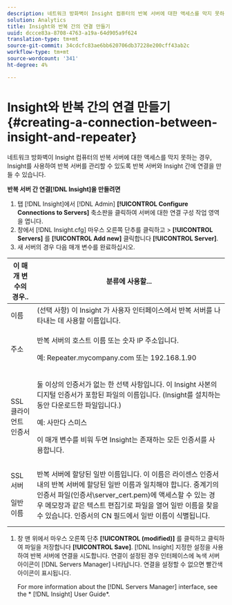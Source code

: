 ```yaml
---
description: 네트워크 방화벽이 Insight 컴퓨터의 반복 서버에 대한 액세스를 막지 못하는 경우, Insight를 사용하여 반복 서버를 관리할 수 있도록 반복 서버와 Insight 간에 연결을 만들 수 있습니다.
solution: Analytics
title: Insight와 반복 간의 연결 만들기
uuid: dccce83a-8708-4763-a19a-64d905a9f624
translation-type: tm+mt
source-git-commit: 34cdcfc83ae6bb620706db37228e200cff43ab2c
workflow-type: tm+mt
source-wordcount: '341'
ht-degree: 4%

---
```



# Insight와 반복 간의 연결 만들기{#creating-a-connection-between-insight-and-repeater}

네트워크 방화벽이 Insight 컴퓨터의 반복 서버에 대한 액세스를 막지 못하는 경우, Insight를 사용하여 반복 서버를 관리할 수 있도록 반복 서버와 Insight 간에 연결을 만들 수 있습니다.

**반복 서버 간 연결[!DNL Insight]을 만들려면**

1. 탭 [!DNL Insight]에서 [!DNL Admin] **[!UICONTROL Configure Connections to Servers]** 축소판을 클릭하여 서버에 대한 연결 구성 작업 영역을 엽니다.
1. 창에서 [!DNL Insight.cfg] 마우스 오른쪽 단추를 클릭하고 > **[!UICONTROL Servers]** 를 **[!UICONTROL Add new]** 클릭합니다 **[!UICONTROL Server]**.
1. 새 서버의 경우 다음 매개 변수를 완료하십시오.

<table id="table_DD79587255134B5A888A0F57CF10E5B0"> 
 <thead> 
  <tr> 
   <th colname="col1" class="entry"> 이 매개 변수의 경우.. </th> 
   <th colname="col2" class="entry"> 분류에 사용할... </th> 
  </tr> 
 </thead>
 <tbody> 
  <tr> 
   <td colname="col1"> 이름 </td> 
   <td colname="col2">(선택 사항) 이 <span class="keyword"> Insight</span> 가 사용자 인터페이스에서 반복 서버를 나타내는 데 사용할 이름입니다. </td> 
  </tr> 
  <tr> 
   <td colname="col1"> 주소 </td> 
   <td colname="col2"> <p>반복 서버의 호스트 이름 또는 숫자 IP 주소입니다. </p> <p>예: <span class="filepath"> Repeater.mycompany.com</span> 또는 192.168.1.90 </p> </td> 
  </tr> 
  <tr> 
   <td colname="col1"> SSL 클라이언트 인증서 </td> 
   <td colname="col2"> <p>둘 이상의 인증서가 없는 한 선택 사항입니다. 이 Insight 사본의 디지털 인증서가 포함된 파일의 <span class="keyword"> 이름입니다</span>. (Insight를 설치하는 동안 다운로드한 <span class="keyword"> 파일입니다</span>.) </p> <p>예: <span class="filepath"> 사만다 스미스</span></p> <p>이 매개 변수를 비워 두면 <span class="keyword"> Insight는</span> 존재하는 모든 인증서를 사용합니다. </p> </td> 
  </tr> 
  <tr> 
   <td colname="col1"> <p>SSL 서버 </p> <p>일반 이름 </p> </td> 
   <td colname="col2">반복 서버에 할당된 일반 이름입니다. 이 이름은 라이센스 인증서 내의 반복 서버에 할당된 일반 이름과 일치해야 합니다. 중계기의 인증서 파일(인증서\server_cert.pem<span class="filepath"></span>)에 액세스할 수 있는 경우 메모장과 같은 텍스트 편집기로 파일을 열어 일반 이름을 찾을 수 있습니다. 인증서의 CN 필드에서 일반 이름이 식별됩니다. </td> 
  </tr> 
 </tbody> 
</table>

1. 창 맨 위에서 마우스 오른쪽 단추 **[!UICONTROL (modified)]** 를 클릭하고 클릭하여 파일을 저장합니다 **[!UICONTROL Save]**. [!DNL Insight] 지정한 설정을 사용하여 반복 서버에 연결을 시도합니다. 연결이 설정된 경우 인터페이스에 녹색 서버 아이콘이 [!DNL Servers Manager] 나타납니다. 연결을 설정할 수 없으면 빨간색 아이콘이 표시됩니다.

   For more information about the [!DNL Servers Manager] interface, see the * [!DNL Insight] User Guide*.

